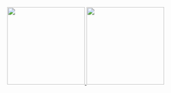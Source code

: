 <div>
<a href="https://github.com/H1t4l0">
<img loading="lazy" height="180em" src="https://github-readme-stats.vercel.app/api/top-langs/?username=H1t4l0&layout=compact&langs_count=7&theme=dracula"/>
<img loading="lazy" height="180em" src="https://github-readme-stats.vercel.app/api?username=H1t4l0&show_icons=true&theme=dracula&include_all_commits=true&count_private=true"/>
</div>
